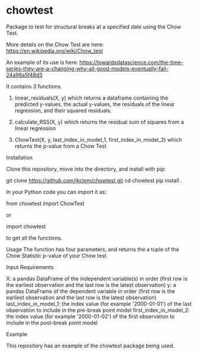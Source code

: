 # chowtest
Package to test for structural breaks at a specified date using the Chow Test.

More details on the Chow Test are here: https://en.wikipedia.org/wiki/Chow_test

An example of its use is here: https://towardsdatascience.com/the-time-series-they-are-a-changing-why-all-good-models-eventually-fail-24a96a5f48d3

It contains 3 functions.

1. linear_residuals(X, y) which returns a dataframe containing the predicted y-values, the actual y-values, the residuals of the linear regression, and their squared residuals.

2. calculate_RSS(X, y) which returns the residual sum of squares from a linear regression

3. ChowTest(X, y, last_index_in_model_1, first_index_in_model_2) which returns the p-value from a Chow Test

Installation

Clone this repository, move into the directory, and install with pip:

git clone https://github.com/jkclem/chowtest.git
cd chowtest
pip install .

In your Python code you can import it as:

from chowtest import ChowTest

or 

import chowtest

to get all the functions.

Usage
The function has four parameters, and returns the a tuple of the Chow Statistic p-value of your Chow test.

Input	Requirements

X:	a pandas DataFrame of the independent variable(s) in order (first row is the earliest observation and the last row is the latest observation)
y:	a pandas DataFrame of the dependent variable in order (first row is the earliest observation and the last row is the latest observation)
last_index_in_model_1: the index value (for example '2000-01-01') of the last observation to include in the pre-break point model
first_index_in_model_2:	the index value (for example '2000-01-02') of the first observation to include in the post-break point model

Example

This repository has an example of the chowtest package being used.
